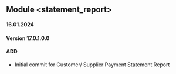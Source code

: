 ## Module <statement_report>

#### 16.01.2024
#### Version 17.0.1.0.0
#### ADD

- Initial commit for Customer/ Supplier Payment Statement Report
